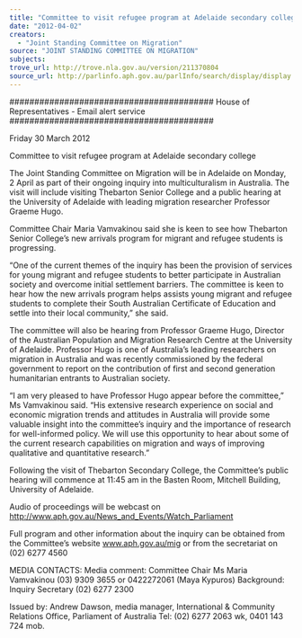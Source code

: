 ```yaml
---
title: "Committee to visit refugee program at Adelaide secondary college"
date: "2012-04-02"
creators:
  - "Joint Standing Committee on Migration"
source: "JOINT STANDING COMMITTEE ON MIGRATION"
subjects:
trove_url: http://trove.nla.gov.au/version/211370804
source_url: http://parlinfo.aph.gov.au/parlInfo/search/display/display.w3p;query=Id%3A%22media/pressrel/1541202%22
---
```


 #########################################  House of Representatives - Email alert service  #########################################   

 Friday 30 March 2012   

 Committee to visit refugee program at Adelaide secondary college   

 The Joint Standing Committee on Migration will be in Adelaide on Monday, 2 April as part of  their ongoing inquiry into multiculturalism in Australia. The visit will include visiting Thebarton  Senior College and a public hearing at the University of Adelaide with leading migration  researcher Professor Graeme Hugo.    

 Committee Chair Maria Vamvakinou said she is keen to see how Thebarton Senior College’s new  arrivals program for migrant and refugee students is progressing.    

 “One of the current themes of the inquiry has been the provision of services for young migrant  and refugee students to better participate in Australian society and overcome initial settlement  barriers. The committee is keen to hear how the new arrivals program helps assists young  migrant and refugee students to complete their South Australian Certificate of Education and  settle into their local community,” she said.    

 The committee will also be hearing from Professor Graeme Hugo, Director of the Australian  Population and Migration Research Centre at the University of Adelaide. Professor Hugo is one of  Australia’s leading researchers on migration in Australia and was recently commissioned by the  federal government to report on the contribution of first and second generation humanitarian  entrants to Australian society.    

 “I am very pleased to have Professor Hugo appear before the committee,” Ms Vamvakinou said.  “His extensive research experience on social and economic migration trends and attitudes in  Australia will provide some valuable insight into the committee’s inquiry and the importance of  research for well-informed policy. We will use this opportunity to hear about some of the current  research capabilities on migration and ways of improving qualitative and quantitative research.”    

 Following the visit of Thebarton Secondary College, the Committee’s public hearing will  commence at 11:45 am in the Basten Room, Mitchell Building, University of Adelaide.    

 Audio of proceedings will be webcast on  http://www.aph.gov.au/News_and_Events/Watch_Parliament   

 Full program and other information about the inquiry can be obtained from the Committee’s  website www.aph.gov.au/mig or from the secretariat on (02) 6277 4560   

 

 MEDIA CONTACTS:  Media comment: Committee Chair Ms Maria Vamvakinou (03) 9309 3655 or 0422272061  (Maya Kypuros) Background: Inquiry Secretary (02) 6277 2300   

 

 Issued by:  Andrew Dawson, media manager, International & Community Relations Office,  Parliament of Australia Tel: (02) 6277 2063 wk, 0401 143 724 mob.   

 

